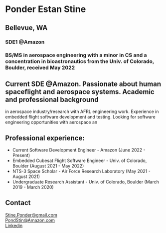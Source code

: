 # Ponder Estan Stine
## Bellevue, WA

### SDE1 @Amazon
### BS/MS in aerospace engineering with a minor in CS and a concentration in bioastronautics from the Univ. of Colorado, Boulder, received May 2022

## Current SDE @Amazon. Passionate about human spaceflight and aerospace systems. Academic and professional background
in aerospace industry/research with AFRL engineering work. Experience in embedded flight software development and testing.
Looking for software engineering opportunities with aerospace an

## Professional experience:
- Current Software Development Engineer - Amazon (June 2022 - Present)
- Embedded Cubesat Flight Software Engineer - Univ. of Colorado, Boulder (August 2021 - May 2022)
- NTS-3 Space Scholar - Air Force Research Laboratory (May 2021 - August 2021)
- Undergraduate Research Assistant - Univ. of Colorado, Boulder (March 2019 - March 2020)

## Contact
[Stine.Ponder@gmail.com](mailto:stine.ponder@gmail.com) <br>
[PondStin@Amazon.com](mailto:pondstin@amazon.com) <br>
[Linkedin](https://www.linkedin.com/in/ponder-stine-588b551aa/)
